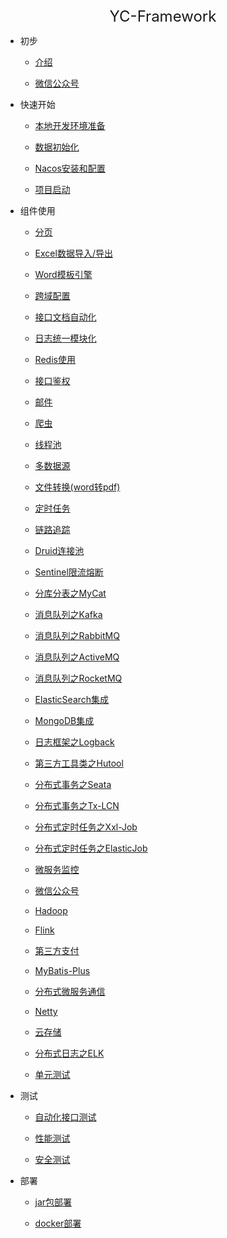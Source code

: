 <center><font size=5>YC-Framework</font></center>

* 初步
  * [介绍](zh-cn/intro.md)
  * [微信公众号](zh-cn/wechat.md)

* 快速开始
  * [本地开发环境准备](zh-cn/dev_env.md)
  * [数据初始化](zh-cn/init.md)
  * [Nacos安装和配置](zh-cn/nacos.md)
  * [项目启动](zh-cn/run.md)

* 组件使用
  * [分页](zh-cn/page.md)
  * [Excel数据导入/导出](zh-cn/excel.md)
  * [Word模板引擎](zh-cn/word.md)
  * [跨域配置](zh-cn/cors.md)
  * [接口文档自动化](zh-cn/knife4j.md)
  * [日志统一模块化](zh-cn/log.md)
  * [Redis使用](zh-cn/redis.md)
  * [接口鉴权](zh-cn/security.md)
  * [邮件](zh-cn/email.md)
  * [爬虫](zh-cn/crawler.md)
  * [线程池](zh-cn/thread.md)
  * [多数据源](zh-cn/multi_datasource.md)
  * [文件转换(word转pdf)](zh-cn/wordToPdf.md)
  * [定时任务](zh-cn/quartz.md)
  * [链路追踪](zh-cn/link_track.md)
  * [Druid连接池](zh-cn/druid.md)
  * [Sentinel限流熔断](zh-cn/sentinel.md)
  * [分库分表之MyCat](zh-cn/mycat.md)
  * [消息队列之Kafka](zh-cn/kafka.md)
  * [消息队列之RabbitMQ](zh-cn/rabbitmq.md)
  * [消息队列之ActiveMQ](zh-cn/activemq.md)
  * [消息队列之RocketMQ](zh-cn/rocketmq.md)
  * [ElasticSearch集成](zh-cn/es.md)
  * [MongoDB集成](zh-cn/mongodb.md)
  * [日志框架之Logback](zh-cn/logback.md)
  * [第三方工具类之Hutool](zh-cn/hutool.md)
  * [分布式事务之Seata](zh-cn/seata.md)
  * [分布式事务之Tx-LCN](zh-cn/tx_lcn.md)
  * [分布式定时任务之Xxl-Job](zh-cn/xxl_job.md)
  * [分布式定时任务之ElasticJob](zh-cn/elastic_job.md)
  * [微服务监控](zh-cn/monitor_server.md)
  * [微信公众号](zh-cn/wechat_api.md)
  * [Hadoop](zh-cn/hadoop.md)
  * [Flink](zh-cn/flink.md)
  * [第三方支付](zh-cn/pay.md)
  * [MyBatis-Plus](zh-cn/mp.md)
  * [分布式微服务通信](zh-cn/feign.md)
  * [Netty](zh-cn/netty.md)
  * [云存储](zh-cn/cs.md)
  * [分布式日志之ELK](zh-cn/elk.md)
  * [单元测试](zh-cn/test.md)


* 测试
  * [自动化接口测试](zh-cn/no.md)
  * [性能测试](zh-cn/no.md)
  * [安全测试](zh-cn/no.md)


* 部署
  * [jar包部署](zh-cn/no.md)
  * [docker部署](zh-cn/no.md)

